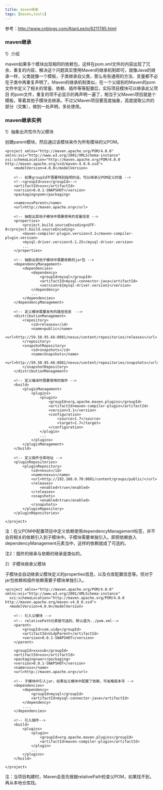 ```yaml
---
title: maven继承
tags: [maven,tools]
---
```


参考：http://www.cnblogs.com/AlanLee/p/6211785.html

### maven继承

1）介绍

maven如果多个模块出现相同的依赖包，这样在pom.xml文件的内容出现了冗余、重复的内容，解决这个问题其实使用Maven的继承机制即可，就像Java的继承一样，父类就像一个模板，子类继承自父类，那么有些通用的方法、变量都不必在子类中再重复声明了。Maven的继承机制类似，在一个父级别的Maven的pom文件中定义了相关的常量、依赖、插件等等配置后，实际项目模块可以继承此父项目 的pom文件，重复的项不必显示的再声明一遍了，相当于父Maven项目就是个模板，等着其他子模块去继承。不过父Maven项目要高度抽象，高度提取公共的部分（交集），做到一处声明，多处使用。

### maven继承实例

1）抽象出共性作为父模块

创建parent模块，然后通过该模块来作为所有模块的父POM。

```
<project xmlns="http://maven.apache.org/POM/4.0.0" xmlns:xsi="http://www.w3.org/2001/XMLSchema-instance" xsi:schemaLocation="http://maven.apache.org/POM/4.0.0 http://maven.apache.org/xsd/maven-4.0.0.xsd">
    <modelVersion>4.0.0</modelVersion>

    <!-- 如果groupId不需要特别指明的话，可以继承父POM定义的值 -->
    <!--<groupId>xxx</groupId>-->
    <artifactId>xxx</artifactId>
    <version>0.0.1-SNAPSHOT</version>
    <packaging>pom</packaging>

    <name>xxxParent</name>
    <url>http://maven.apache.org</url>

    <!-- 抽取出其他子模块中需要使用的变量信息 -->
    <properties>
        <project.build.sourceEncoding>UTF-8</project.build.sourceEncoding>
        <maven-compiler-plugin.version>3.1</maven-compiler-plugin.version>
        <mysql-driver.version>5.1.25</mysql-driver.version>
        ...
    </properties>

    <!-- 抽取出其他子模块中需要依赖的jar包 -->
    <dependencyManagement>
        <dependencies>
            <dependency>
                <groupId>mysql</groupId>
                <artifactId>mysql-connector-java</artifactId>
                <version>${mysql-driver.version}</version>
            </dependency>
            ...
        </dependencies>
    </dependencyManagement>    

    <!-- 定义模块需要发布的路径信息  -->
    <distributionManagement>
        <repository>
            <id>releases</id>
            <name>public</name>
            <url>http://59.50.95.66:8081/nexus/content/repositories/releases</url>
        </repository>
        <snapshotRepository>
            <id>snapshots</id>
            <name>Snapshots</name>
            <url>http://59.50.95.66:8081/nexus/content/repositories/snapshots</url>
        </snapshotRepository>
    </distributionManagement>

    <!-- 定义编译时需要使用的插件 -->
    <build>
        <pluginManagement>  
            <plugins>  
                <plugin>  
                    <groupId>org.apache.maven.plugins</groupId>  
                    <artifactId>maven-compiler-plugin</artifactId>  
                    <version>3.1</version>  
                    <configuration>  
                        <source>1.7</source>  
                        <target>1.7</target>  
                    </configuration>  
                </plugin>
                ...  
            </plugins>  
        </pluginManagement>
    </build>

    <!-- 定义插件仓库地址 -->
    <pluginRepositories>
        <pluginRepository>
            <id>nexus</id>
            <name>nexus</name>
            <url>http://192.168.0.70:8081/content/groups/public/</url>
            <releases>
                <enabled>true</enabled>
            </releases>
            <snapshots>
                <enabled>true</enabled>
            </snapshots>
        </pluginRepository>
    </pluginRepositories>

</project>
```

注：在父POM中配置项目中定义依赖使用dependencyManagement标签，并不会将相关的依赖引入到子模块中。子模块需要单独引入。即把依赖放入dependencyManagement元素当中，这样的依赖就成了可选的。

注2：插件的继承与依赖的继承是类似的。

2）子模块继承父模块

子模块会自动继承父模块定义的properties信息，以及仓库配置信息等。但对于jar包依赖和插件依赖需要子模块单独引入。

```
<project xmlns="http://maven.apache.org/POM/4.0.0" xmlns:xsi="http://www.w3.org/2001/XMLSchema-instance"
  xsi:schemaLocation="http://maven.apache.org/POM/4.0.0 http://maven.apache.org/maven-v4_0_0.xsd">
  <modelVersion>4.0.0</modelVersion>

    <!-- 引入父模块 -->
    <!-- relativePath元素是可选的，默认值为../pom.xml-->
    <parent>
        <groupId>com.uidp</groupId>
        <artifactId>UidpParent</artifactId>
        <version>0.0.1-SNAPSHOT</version>
    </parent>

    <groupId>xxxsub</groupId>
    <artifactId>xxx</artifactId>
    <packaging>war</packaging>
    <version>0.0.1-SNAPSHOT</version>
    <name>xxx</name>
    <url>http://maven.apache.org</url>

    <!-- 子模块中引入jar，如果在父模块中配置了依赖，可省略版本号 -->
    <dependencies>
        <dependency>
            <groupId>mysql</groupId>
            <artifactId>mysql-connector-java</artifactId>
        </dependency>
        ....
    </dependencies>

    <!-- 引入插件-->
    <build>
        <plugins>
            <plugin>
                <groupId>org.apache.maven.plugins</groupId>  
                <artifactId>maven-compiler-plugin</artifactId>
            </plugin>
            ...
        </plugins>
    </build>

</project>
```

注：当项目构建时，Maven会首先根据relativePath检查父POM，如果找不到，再从本地仓库找。